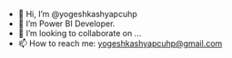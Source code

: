 - 👋 Hi, I’m @yogeshkashyapcuhp
- 👀 I’m Power BI Developer.
- 💞️ I’m looking to collaborate on ...
- 📫 How to reach me: yogeshkashyapcuhp@gmail.com

<!---
yogeshkashyapcuhp/yogeshkashyapcuhp is a ✨ special ✨ repository because its `README.md` (this file) appears on your GitHub profile.
You can click the Preview link to take a look at your changes.
--->
